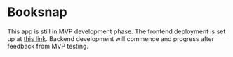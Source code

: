 # Booksnap

This app is still in MVP development phase. The frontend deployment is set up at [this link](https://main--tiny-truffle-8df4c0.netlify.app/). Backend development will commence and progress after feedback from MVP testing.
